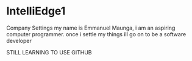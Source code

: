 # IntelliEdge1
Company Settings
my name is Emmanuel Maunga, i am an aspiring computer programmer. once i settle my things ill go on to be a software developer

STILL LEARNING TO USE GITHUB
